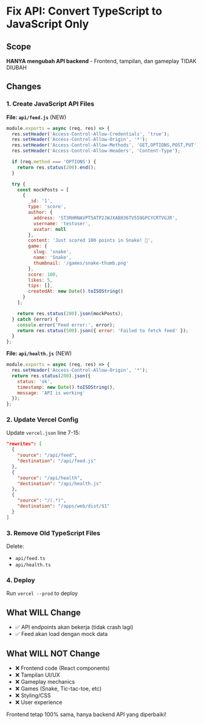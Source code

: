 <!-- 90da50ec-9cc4-48d8-9ec9-6bba32957580 5b0adcba-53da-4907-a2e8-edfa5fe15ddf -->
# Fix API: Convert TypeScript to JavaScript Only

## Scope

**HANYA mengubah API backend** - Frontend, tampilan, dan gameplay TIDAK DIUBAH

## Changes

### 1. Create JavaScript API Files

**File: `api/feed.js`** (NEW)

```javascript
module.exports = async (req, res) => {
  res.setHeader('Access-Control-Allow-Credentials', 'true');
  res.setHeader('Access-Control-Allow-Origin', '*');
  res.setHeader('Access-Control-Allow-Methods', 'GET,OPTIONS,POST,PUT');
  res.setHeader('Access-Control-Allow-Headers', 'Content-Type');

  if (req.method === 'OPTIONS') {
    return res.status(200).end();
  }

  try {
    const mockPosts = [
      {
        _id: '1',
        type: 'score',
        author: {
          address: 'ST3RHRNAVPT5ATP2JWJXAB836TV559GPCYCRTVGJR',
          username: 'testuser',
          avatar: null
        },
        content: 'Just scored 100 points in Snake! 🐍',
        game: {
          slug: 'snake',
          name: 'Snake',
          thumbnail: '/games/snake-thumb.png'
        },
        score: 100,
        likes: 5,
        tips: [],
        createdAt: new Date().toISOString()
      }
    ];

    return res.status(200).json(mockPosts);
  } catch (error) {
    console.error('Feed error:', error);
    return res.status(500).json({ error: 'Failed to fetch feed' });
  }
};
```

**File: `api/health.js`** (NEW)

```javascript
module.exports = async (req, res) => {
  res.setHeader('Access-Control-Allow-Origin', '*');
  return res.status(200).json({ 
    status: 'ok', 
    timestamp: new Date().toISOString(),
    message: 'API is working'
  });
};
```

### 2. Update Vercel Config

Update `vercel.json` line 7-15:

```json
"rewrites": [
  {
    "source": "/api/feed",
    "destination": "/api/feed.js"
  },
  {
    "source": "/api/health",
    "destination": "/api/health.js"
  },
  {
    "source": "/(.*)",
    "destination": "/apps/web/dist/$1"
  }
]
```

### 3. Remove Old TypeScript Files

Delete:

- `api/feed.ts`
- `api/health.ts`

### 4. Deploy

Run `vercel --prod` to deploy

## What WILL Change

- ✅ API endpoints akan bekerja (tidak crash lagi)
- ✅ Feed akan load dengan mock data

## What WILL NOT Change

- ❌ Frontend code (React components)
- ❌ Tampilan UI/UX
- ❌ Gameplay mechanics
- ❌ Games (Snake, Tic-tac-toe, etc)
- ❌ Styling/CSS
- ❌ User experience

Frontend tetap 100% sama, hanya backend API yang diperbaiki!
